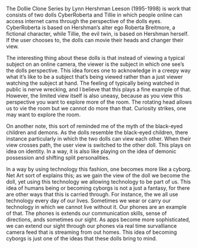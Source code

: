 <p>The Dollie Clone Series by Lynn Hershman Leeson (1995-1998) is work that consists of two dolls CyberRoberta and Tillie in which people online can access internet cams through the perspective of the dolls eyes. CyberRoberta is based on Hershman’s alter ego Roberta Breitmore, a fictional character, while Tillie, the evil twin, is based on Hershman herself.  If the user chooses to, the dolls can movie their heads and changer their view. </p>

<p>The interesting thing about these dolls is that instead of viewing a typical subject on an online camera, the viewer is the subject in which one see’s the dolls perspective. This idea forces one to acknowledge in a creepy way what it’s like to be a subject that’s being viewed rather than a just viewer watching the subject at hand. The feeling of typically being watched in public is nerve wrecking, and I believe that this plays a fine example of that.  However, the limited view itself is also uneasy, because as you view this perspective you want to explore more of the room. The rotating head allows us to vie the room but we cannot do more than that. Curiosity strikes, one may want to explore the room. </p>

<p>On another note, this sort of reminded me of the myth of the black-eyed children and demons. As the dolls resemble the black-eyed children, there instance particularly in which the two dolls can view each other. When their view crosses path, the user view is switched to the other doll. This plays on idea on identity. In a way, it is also like playing on the idea of demonic possession and shifting split personalities. </p>

<p>In a way by using technology this fashion, one becomes more like a cyborg. Net Art sort of explains this; as we gain the view of the doll we become the doll, yet using this technology we allowing technology to be part of us. This idea of humans being or becoming cyborgs is not a just a fantasy, for there are other ways that this is carried through. For instance, the we all use technology every day of our lives. Sometimes we wear or carry our technology in which we cannot live without it.  Our phones are an example of that. The phones is extends our communication skills, sense of directions, ands sometimes our sight. As apps become more sophisticated, we can extend our sight through our phones via real time survalliance camera feed that is streaming from out homes. This idea of becoming cyborgs is just one of the ideas that these dolls bring to mind. </p>